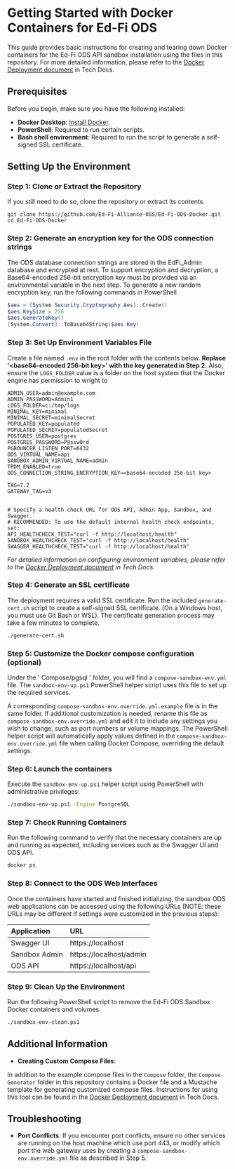 # Getting Started with Docker Containers for Ed-Fi ODS

This guide provides basic instructions for creating and tearing down Docker containers for the Ed-Fi ODS API sandbox installation using the files in this repository. For more detailed information, please refer to the [Docker Deployment document](https://docs.ed-fi.org/reference/docker/) in Tech Docs.

## Prerequisites

Before you begin, make sure you have the following installed:

- **Docker Desktop**: [Install Docker](https://docs.docker.com/get-docker/).
- **PowerShell**: Required to run certain scripts.
- **Bash shell environment**: Required to run the script to generate a self-signed SSL certificate.

## Setting Up the Environment

### Step 1: Clone or Extract the Repository

If you still need to do so, clone the repository or extract its contents.

```
git clone https://github.com/Ed-Fi-Alliance-OSS/Ed-Fi-ODS-Docker.git
cd Ed-Fi-ODS-Docker
```

### Step 2: Generate an encryption key for the ODS connection strings

The ODS database connection strings are stored in the EdFi_Admin database and encrypted at rest. To support encryption and decryption, a Base64-encoded 256-bit encryption key must be provided via an environmental variable in the next step. To generate a new random encryption key, run the following commands in PowerShell.
```PowerShell
$aes = [System.Security.Cryptography.Aes]::Create()
$aes.KeySize = 256
$aes.GenerateKey()
[System.Convert]::ToBase64String($aes.Key)
```


### Step 3: Set Up Environment Variables File

Create a file named `.env` in the root folder with the contents below. **Replace '<base64-encoded 256-bit key>' with the key generated in Step 2.** Also, ensure the `LOGS_FOLDER` value is a folder on the host system that the Docker engine has permission to wright to

```
ADMIN_USER=admin@example.com
ADMIN_PASSWORD=Admin1
LOGS_FOLDER=c:/tmp/logs
MINIMAL_KEY=minimal
MINIMAL_SECRET=minimalSecret
POPULATED_KEY=populated
POPULATED_SECRET=populatedSecret
POSTGRES_USER=postgres
POSTGRES_PASSWORD=P@ssw0rd
PGBOUNCER_LISTEN_PORT=6432
ODS_VIRTUAL_NAME=api
SANDBOX_ADMIN_VIRTUAL_NAME=admin
TPDM_ENABLED=true
ODS_CONNECTION_STRING_ENCRYPTION_KEY=<base64-encoded 256-bit key>

TAG=7.2
GATEWAY_TAG=v3


# Specify a health check URL for ODS API, Admin App, Sandbox, and Swagger.
# RECOMMENDED: To use the default internal health check endpoints, set:
API_HEALTHCHECK_TEST="curl -f http://localhost/health"
SANDBOX_HEALTHCHECK_TEST="curl -f http://localhost/health"
SWAGGER_HEALTHCHECK_TEST="curl -f http://localhost/health"
```

*For detailed information on configuring environment variables, please refer to the [Docker Deployment document](https://docs.ed-fi.org/reference/docker/) in Tech Docs.*


### Step 4: Generate an SSL certificate

The deployment requires a valid SSL certificate. Run the included `generate-cert.sh` script to create a self-signed SSL certificate. (On a Windows host, you must use Git Bash or WSL). The certificate generation process may take a few minutes to complete.
```sh
./generate-cert.sh
```

### Step 5: Customize the Docker compose configuration (optional)

Under the ' Compose/pgsql ' folder, you will find a `compose-sandbox-env.yml` file. The `sandbox-env-up.ps1` PowerShell helper script uses this file to set up the required services.

A corresponding `compose-sandbox-env.override.yml.example` file is in the same folder. If additional customization is needed, rename this file as `compose-sandbox-env.override.yml` and edit it to include any settings you wish to change, such as port numbers or volume mappings. The PowerShell helper script will automatically apply values defined in the `compose-sandbox-env.override.yml` file when calling Docker Compose, overriding the default settings.

### Step 6: Launch the containers

Execute the `sandbox-env-up.ps1` helper script using PowerShell with administrative privileges:

```sh
./sandbox-env-up.ps1 -Engine PostgreSQL
```

### Step 7: Check Running Containers

Run the following command to verify that the necessary containers are up and running as expected, including services such as the Swagger UI and ODS API.

```sh
docker ps
```

### Step 8: Connect to the ODS Web Interfaces

Once the containers have started and finished initializing, the sandbox ODS web applications can be accessed using the following URLs (NOTE: these URLs may be different if settings were customized in the previous steps):

| Application | URL |
|:----------|:----------|
| Swagger UI | https://localhost |
| Sandbox Admin | https://localhost/admin |    |
| ODS API | https://localhost/api |


### Step 9: Clean Up the Environment

Run the following PowerShell script to remove the Ed-Fi ODS Sandbox Docker containers and volumes.

```sh
./sandbox-env-clean.ps1
```

## Additional Information

- **Creating Custom Compose Files**:

In addition to the example compose files in the `Compose` folder,  the `Compose-Generator` folder in this repository contains a Docker file and a Mustache template for generating customized compose files. Instructions for using this tool can be found in the [Docker Deployment document](https://docs.ed-fi.org/reference/docker/) in Tech Docs.


## Troubleshooting

- **Port Conflicts**: If you encounter port conflicts, ensure no other services are running on the host machine which use port 443, or modify which port the web gateway uses by creating a `compose-sandbox-env.override.yml` file as described in Step 5.
